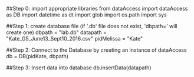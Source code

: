 
##Step 0: import appropriate libraries
from dataAccess import dataAccess as DB
import datetime as dt
import glob
import os.path
import sys

##Step 1: create database file (if '.db' file does not exist, 'dbpath=' will create one)
dbpath = "lab.db"
datapath = "Kate_G5_June13_Sept10_2016.csv"
pidMelissa = "Kate"

##Step 2: Connect to the Database by creating an instance of dataAccess
db = DB(pidKate, dbpath)

##Step 3: Insert data into database
db.insertData(datapath)
